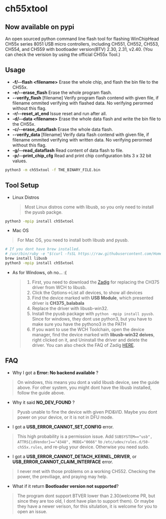 # ch55xtool

## Now available on pypi

An open sourced python command line flash tool for flashing WinChipHead CH55x series 8051 USB micro controllers, including CH551, CH552, CH553, CH554, and CH559  with bootloader version(BTV) 2.30, 2.31, v2.40. (You can check the verision by using the official CH55x Tool.)

## Usage

* __-f/--flash \<filename\>__ Erase the whole chip, and flash the bin file to the CH55x.
* __-e/--erase\_flash__  Erase the whole program flash.
* __--verify\_flash__ [filename] Verify program flash contend with given file, if filename ommited verifying with flashed data. No verifying perormed without this flag.
* __-r/--reset\_at\_end__ Issue reset and run after all.
* __-d/--data \<filename\>__ Erase the whole data flash and write the bin file to the CH55x.
* __-c/--erase\_dataflash__  Erase the whole data flash.
* __--verify\_data__ [filename] Verify data flash contend with given file, if filename ommited verifying with written data. No verifying perormed without this flag.
* __-g/--read\_dataflash__ Read content of data flash to file.
* __-p/--print\_chip\_cfg__ Read and print chip configuration bits 3 x 32 bit values.

```bash
python3 -m ch55xtool -f THE_BINARY_FILE.bin
```

## Tool Setup

* Linux Distros
  > Most Linux distros come with libusb, so you only need to install the pyusb packge.

```bash
python3 -mpip install ch55xtool
```

* Mac OS

 > For Mac OS, you need to install both libusb and pyusb.

```bash
# If you dont have brew installed.
# /usr/bin/ruby -e "$(curl -fsSL https://raw.githubusercontent.com/Homebrew/install/master/install)"
brew install libusb
python3 -mpip install ch55xtool
```

* As for Windows, oh no... :(

  > 1. First, you need to download the [Zadig](https://zadig.akeo.ie/) for replacing the CH375 driver from WCH to libusb.
  > 2. Click the Options->List all devices, to show all devices
  > 3. Find the device marked with __USB Module__, which presented driver is __CH375_balabala__
  > 4. Replace the driver with libusb-win32.
  > 5. Install the pyusb package with ``python -mpip install pyusb``. Since for windows, they dont use python3, but you have to make sure you have the pythono3 in the PATH
  > 6. If you want to use the WCH Toolchain, open the device manager, find the device marked with __libusb-win32 deives__, right clicked on it, and Uninstall the driver and delete the driver. You can also check the FAQ of Zadig [HERE](https://github.com/pbatard/libwdi/wiki/Zadig).

## FAQ

* Why I got a __Error: No backend available__ ?

 > On windows, this means you dont a valid libusb device, see the guide above. For other system, you might dont have the libusb installed, follow the guide above.

* Why it said __NO_DEV_FOUND__ ?

 > Pyusb unable to fine the device with given PID&VID. Maybe you dont power on your device, or it is not in DFU mode.

* I got a __USB_ERROR_CANNOT_SET_CONFIG__ error.

 > This high probability is a permission issue. Add ``SUBSYSTEM=="usb", ATTRS{idVendor}=="4348", MODE="0666"`` to ``/etc/udev/rules.d/50-ch55x.rules``, and re-plug your device. Otherwise you need sudo.

* I got a __USB_ERROR_CANNOT_DETACH_KERNEL_DRIVER__, or __USB_ERROR_CANNOT_CLAIM_INTERFACE__ error.

 > I never met with those problems on a working CH552. Checking the power, the previliage, and praying may help.

* What if it return __Bootloader version not supported__?

 > The program dont support BTVER lower than 2.30(welcome PR, but since they are too old, I dont have plan to support them). Or maybe they have a newer verison, for this situlation, it is welcome for you to open an issue.
